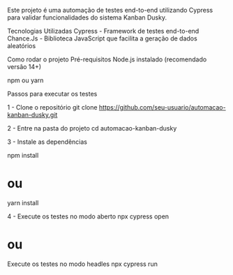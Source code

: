 Este projeto é uma automação de testes end-to-end utilizando Cypress para validar funcionalidades do sistema Kanban Dusky.

Tecnologias Utilizadas
Cypress - Framework de testes end-to-end
Chance.Js - Biblioteca JavaScript que facilita a geração de dados aleatórios

Como rodar o projeto
Pré-requisitos
Node.js instalado (recomendado versão 14+)

npm ou yarn

Passos para executar os testes

1 - Clone o repositório
git clone https://github.com/seu-usuario/automacao-kanban-dusky.git

2 - Entre na pasta do projeto
cd automacao-kanban-dusky

3 - Instale as dependências

npm install
# ou
yarn install

4 - Execute os testes no modo aberto
npx cypress open

# ou

Execute os testes no modo headles
npx cypress run


